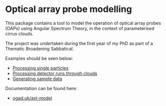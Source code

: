 # Optical array probe modelling
This package contains a tool to model the operation of optical array probes (OAPs) using Angular Spectrum Theory, in the context of parameterised cirrus clouds.

The project was undertaken during the first year of my PhD as part of a Thematic Broadening Sabbatical.

Examples should be seen below:
- [Processing single particles](examples/ast-examples.ipynb)
- [Processing detector runs through clouds](examples/cloud-examples.ipynb)
- [Generating sample data](examples/data_generation.ipynb)

Documentation can be found here:
- [ogad.uk/ast-model](https://www.ogad.uk/ast-model)